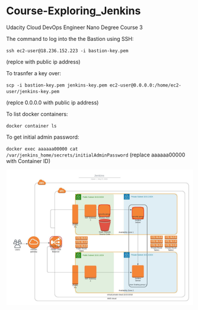 # Course-Exploring_Jenkins
Udacity Cloud DevOps Engineer Nano Degree Course 3

The command to log into the the Bastion using SSH:

`ssh ec2-user@18.236.152.223 -i bastion-key.pem`

(replce with public ip address)

To trasnfer a key over:

`scp -i bastion-key.pem jenkins-key.pem ec2-user@0.0.0.0:/home/ec2-user/jenkins-key.pem`

(replce 0.0.0.0 with public ip address)

To list docker containers:

`docker container ls`

To get initial admin password:

`docker exec aaaaaa00000 cat /var/jenkins_home/secrets/initialAdminPassword`
(replace aaaaaa00000 with Container ID)

![](Jenkins.jpeg)
